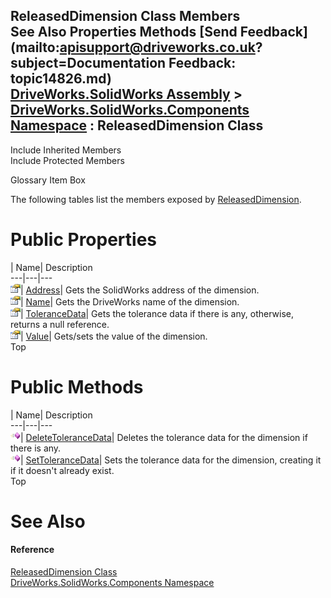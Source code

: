 ReleasedDimension Class Members   
See Also Properties Methods [Send Feedback](mailto:apisupport@driveworks.co.uk?subject=Documentation Feedback: topic14826.md)  
[DriveWorks.SolidWorks Assembly](topic13342.md) > [DriveWorks.SolidWorks.Components Namespace](topic13925.md) : ReleasedDimension Class  
---  
  
Include Inherited Members    
Include Protected Members  


Glossary Item Box

The following tables list the members exposed by [ReleasedDimension](topic14826.md).

# Public Properties

| Name| Description  
---|---|---  
![Public Property](dotnetimages/publicProperty.gif)| [Address](topic14834.md)| Gets the SolidWorks address of the dimension.   
![Public Property](dotnetimages/publicProperty.gif)| [Name](topic14835.md)| Gets the DriveWorks name of the dimension.   
![Public Property](dotnetimages/publicProperty.gif)| [ToleranceData](topic14836.md)| Gets the tolerance data if there is any, otherwise, returns a null reference.   
![Public Property](dotnetimages/publicProperty.gif)| [Value](topic14837.md)| Gets/sets the value of the dimension.   
Top

# Public Methods

| Name| Description  
---|---|---  
![Public Method](dotnetimages/publicMethod.gif)| [DeleteToleranceData](topic14832.md)| Deletes the tolerance data for the dimension if there is any.   
![Public Method](dotnetimages/publicMethod.gif)| [SetToleranceData](topic14833.md)| Sets the tolerance data for the dimension, creating it if it doesn't already exist.   
Top

# See Also

#### Reference

[ReleasedDimension Class](topic14826.md)   
[DriveWorks.SolidWorks.Components Namespace](topic13925.md)


